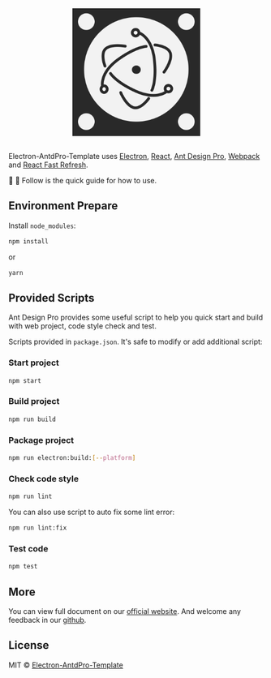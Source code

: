 <div style="display:flex;justify-content:center">
  <img src="public/icons/logo.png" width="50%" />
</div>
<br>
<p>
  Electron-AntdPro-Template uses <a href="https://electron.atom.io/">Electron</a>, <a href="https://facebook.github.io/react/">React</a>, <a href="https://pro.ant.design">Ant Design Pro</a>, <a href="https://webpack.js.org/">Webpack</a> and <a href="https://www.npmjs.com/package/react-refresh">React Fast Refresh</a>.
</p>
🔨 🐛 Follow is the quick guide for how to use.

## Environment Prepare

Install `node_modules`:

```bash
npm install
```

or

```bash
yarn
```

## Provided Scripts

Ant Design Pro provides some useful script to help you quick start and build with web project, code style check and test.

Scripts provided in `package.json`. It's safe to modify or add additional script:

### Start project

```bash
npm start
```

### Build project

```bash
npm run build
```

### Package project

```bash
npm run electron:build:[--platform]
```

### Check code style

```bash
npm run lint
```

You can also use script to auto fix some lint error:

```bash
npm run lint:fix
```

### Test code

```bash
npm test
```

## More

You can view full document on our [official website](https://pro.ant.design). And welcome any feedback in our [github](https://github.com/ant-design/ant-design-pro).

## License

MIT © [Electron-AntdPro-Template](https://github.com/zjyfantasy/electron-antdpro-template)
